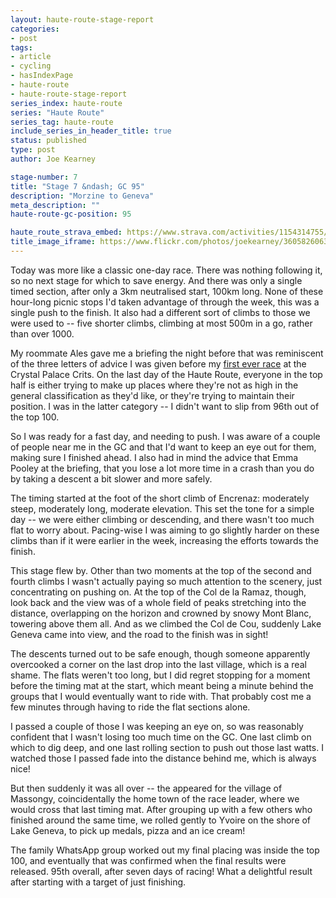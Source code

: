 ```yaml
---
layout: haute-route-stage-report
categories:
- post
tags:
- article
- cycling
- hasIndexPage
- haute-route
- haute-route-stage-report
series_index: haute-route
series: "Haute Route"
series_tag: haute-route
include_series_in_header_title: true
status: published
type: post
author: Joe Kearney

stage-number: 7
title: "Stage 7 &ndash; GC 95"
description: "Morzine to Geneva"
meta_description: ""
haute-route-gc-position: 95

haute_route_strava_embed: https://www.strava.com/activities/1154314755/embed/e2866f958325fd5d7e4aa633d21aeb2d0388c1bc
title_image_iframe: https://www.flickr.com/photos/joekearney/36058260633/in/album-72157687765853505/player/
---
```


[first-race-report]: /posts/first-race-report

Today was more like a classic one-day race. There was nothing following it, so no next stage for which to save energy. And there was only a single timed section, after only a 3km neutralised start, 100km long. None of these hour-long picnic stops I'd taken advantage of through the week, this was a single push to the finish. It also had a different sort of climbs to those we were used to -- five shorter climbs, climbing at most 500m in a go, rather than over 1000.

My roommate Ales gave me a briefing the night before that was reminiscent of the three letters of advice I was given before my [first ever race][first-race-report] at the Crystal Palace Crits. On the last day of the Haute Route, everyone in the top half is either trying to make up places where they're not as high in the general classification as they'd like, or they're trying to maintain their position. I was in the latter category -- I didn't want to slip from 96th out of the top 100.

So I was ready for a fast day, and needing to push. I was aware of a couple of people near me in the GC and that I'd want to keep an eye out for them, making sure I finished ahead. I also had in mind the advice that Emma Pooley at the briefing, that you lose a lot more time in a crash than you do by taking a descent a bit slower and more safely.

The timing started at the foot of the short climb of Encrenaz: moderately steep, moderately long, moderate elevation. This set the tone for a simple day -- we were either climbing or descending, and there wasn't too much flat to worry about. Pacing-wise I was aiming to go slightly harder on these climbs than if it were earlier in the week, increasing the efforts towards the finish.

This stage flew by. Other than two moments at the top of the second and fourth climbs I wasn't actually paying so much attention to the scenery, just concentrating on pushing on. At the top of the Col de la Ramaz, though, look back and the view was of a whole field of peaks stretching into the distance, overlapping on the horizon and crowned by snowy Mont Blanc, towering above them all. And as we climbed the Col de Cou, suddenly Lake Geneva came into view, and the road to the finish was in sight!

The descents turned out to be safe enough, though someone apparently overcooked a corner on the last drop into the last village, which is a real shame. The flats weren't too long, but I did regret stopping for a moment before the timing mat at the start, which meant being a minute behind the groups that I would eventually want to ride with. That probably cost me a few minutes through having to ride the flat sections alone.

I passed a couple of those I was keeping an eye on, so was reasonably confident that I wasn't losing too much time on the GC. One last climb on which to dig deep, and one last rolling section to push out those last watts. I watched those I passed fade into the distance behind me, which is always nice!

But then suddenly it was all over -- the appeared for the village of Massongy, coincidentally the home town of the race leader, where we would cross that last timing mat. After grouping up with a few others who finished around the same time, we rolled gently to Yvoire on the shore of Lake Geneva, to pick up medals, pizza and an ice cream!

The family WhatsApp group worked out my final placing was inside the top 100, and eventually that was confirmed when the final results were released. 95th overall, after seven days of racing! What a delightful result after starting with a target of just finishing.
